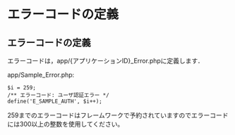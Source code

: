 # エラーコードの定義

## エラーコードの定義 [](ethna-document-dev_guide-error-definecode.html#c5815ad9 "c5815ad9")

エラーコードは，app/{アプリケーションID}\_Error.phpに定義します．

app/Sample\_Error.php:

    $i = 259;
    /** エラーコード: ユーザ認証エラー */
    define('E_SAMPLE_AUTH', $i++);

259までのエラーコードはフレームワークで予約されていますのでエラーコードには300以上の整数を使用してください。

<!-- ??END id:body -->
<!-- ??BEGIN id:summary --><!-- ??END id:note -->
